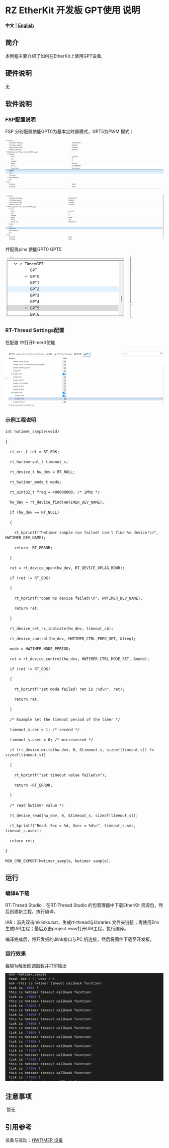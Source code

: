 # RZ EtherKit 开发板 GPT使用 说明

**中文** | [**English**](./README.md)

## 简介

本例程主要介绍了如何在EtherKit上使用GPT设备;

 

## 硬件说明

无

##  软件说明

### FSP配置说明

FSP 分别配置使能GPT0为基本定时器模式，GPT5为PWM 模式：

![img](./figures/wps18.jpg) 

![img](./figures/wps19.jpg) 

并配置pins 使能GPT0 GPT5

![img](./figures/wps20.jpg) 

### RT-Thread Settings配置

在配置 中打开timer0使能

![img](./figures/wps21.jpg) 

### 示例工程说明

```
int hwtimer_sample(void)

{

  rt_err_t ret = RT_EOK;

  rt_hwtimerval_t timeout_s;

  rt_device_t hw_dev = RT_NULL;

  rt_hwtimer_mode_t mode;

  rt_uint32_t freq = 400000000; /* 1Mhz */

  hw_dev = rt_device_find(HWTIMER_DEV_NAME);

  if (hw_dev == RT_NULL)

  {

​    rt_kprintf("hwtimer sample run failed! can't find %s device!\n", HWTIMER_DEV_NAME);

​    return -RT_ERROR;

  }

  ret = rt_device_open(hw_dev, RT_DEVICE_OFLAG_RDWR);

  if (ret != RT_EOK)

  {

​    rt_kprintf("open %s device failed!\n", HWTIMER_DEV_NAME);

​    return ret;

  }

  rt_device_set_rx_indicate(hw_dev, timeout_cb);

  rt_device_control(hw_dev, HWTIMER_CTRL_FREQ_SET, &freq);

  mode = HWTIMER_MODE_PERIOD;

  ret = rt_device_control(hw_dev, HWTIMER_CTRL_MODE_SET, &mode);

  if (ret != RT_EOK)

  {

​    rt_kprintf("set mode failed! ret is :%d\n", ret);

​    return ret;

  }

  /* Example Set the timeout period of the timer */

  timeout_s.sec = 1; /* secend */

  timeout_s.usec = 0; /* microsecend */

  if (rt_device_write(hw_dev, 0, &timeout_s, sizeof(timeout_s)) != sizeof(timeout_s))

  {

​    rt_kprintf("set timeout value failed\n");

​    return -RT_ERROR;

  }

  /* read hwtimer value */

  rt_device_read(hw_dev, 0, &timeout_s, sizeof(timeout_s));

  rt_kprintf("Read: Sec = %d, Usec = %d\n", timeout_s.sec, timeout_s.usec);

  return ret;

}

MSH_CMD_EXPORT(hwtimer_sample, hwtimer sample);
```
##  运行

###  编译&下载

 RT-Thread Studio：在RT-Thread Studio 的包管理器中下载EtherKit 资源包，然后创建新工程，执行编译。

 IAR：首先双击mklinks.bat，生成rt-thread与libraries 文件夹链接；再使用Env 生成IAR工程；最后双击project.eww打开IAR工程，执行编译。

编译完成后，将开发板的Jlink接口与PC 机连接，然后将固件下载至开发板。

### 运行效果

每隔1s触发回调函数并打印输出

![img](./figures/wps22.jpg) 

## 注意事项

​	暂无

## 引用参考

 设备与驱动：[HWTIMER 设备](#/rt-thread-version/rt-thread-standard/programming-manual/device/hwtimer/hwtimer)

